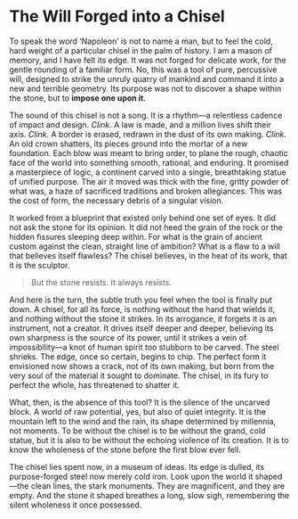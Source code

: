 # The Will Forged into a Chisel

To speak the word ‘Napoleon’ is not to name a man, but to feel the cold, hard weight of a particular chisel in the palm of history. I am a mason of memory, and I have felt its edge. It was not forged for delicate work, for the gentle rounding of a familiar form. No, this was a tool of pure, percussive will, designed to strike the unruly quarry of mankind and command it into a new and terrible geometry. Its purpose was not to discover a shape within the stone, but to **impose one upon it**.

The sound of this chisel is not a song. It is a rhythm—a relentless cadence of impact and design. *Clink.* A law is made, and a million lives shift their axis. *Clink.* A border is erased, redrawn in the dust of its own making. *Clink.* An old crown shatters, its pieces ground into the mortar of a new foundation. Each blow was meant to bring order, to plane the rough, chaotic face of the world into something smooth, rational, and enduring. It promised a masterpiece of logic, a continent carved into a single, breathtaking statue of unified purpose. The air it moved was thick with the fine, gritty powder of what was, a haze of sacrificed traditions and broken allegiances. This was the cost of form, the necessary debris of a singular vision.

It worked from a blueprint that existed only behind one set of eyes. It did not ask the stone for its opinion. It did not heed the grain of the rock or the hidden fissures sleeping deep within. For what is the grain of ancient custom against the clean, straight line of ambition? What is a flaw to a will that believes itself flawless? The chisel believes, in the heat of its work, that it is the sculptor.

> But the stone resists. It always resists.

And here is the turn, the subtle truth you feel when the tool is finally put down. A chisel, for all its force, is nothing without the hand that wields it, and nothing without the stone it strikes. In its arrogance, it forgets it is an instrument, not a creator. It drives itself deeper and deeper, believing its own sharpness is the source of its power, until it strikes a vein of impossibility—a knot of human spirit too stubborn to be carved. The steel shrieks. The edge, once so certain, begins to chip. The perfect form it envisioned now shows a crack, not of its own making, but born from the very soul of the material it sought to dominate. The chisel, in its fury to perfect the whole, has threatened to shatter it.

What, then, is the absence of this tool? It is the silence of the uncarved block. A world of raw potential, yes, but also of quiet integrity. It is the mountain left to the wind and the rain, its shape determined by millennia, not moments. To be without the chisel is to be without the grand, cold statue, but it is also to be without the echoing violence of its creation. It is to know the wholeness of the stone before the first blow ever fell.

The chisel lies spent now, in a museum of ideas. Its edge is dulled, its purpose-forged steel now merely cold iron. Look upon the world it shaped—the clean lines, the stark monuments. They are magnificent, and they are empty. And the stone it shaped breathes a long, slow sigh, remembering the silent wholeness it once possessed.